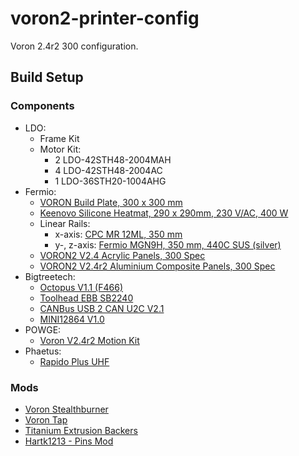# voron2-printer-config
Voron 2.4r2 300 configuration. 

## Build Setup

### Components

- LDO:
  - Frame Kit
  - Motor Kit:
    - 2 LDO-42STH48-2004MAH
    - 4 LDO-42STH48-2004AC
    - 1 LDO-36STH20-1004AHG
- Fermio:
  - [VORON Build Plate, 300 x 300 mm](https://fermio.de/voron-build-plate-300-x-300-mm/)
  - [Keenovo Silicone Heatmat, 290 x 290mm, 230 V/AC, 400 W](https://fermio.de/keenovo-silicone-heatmat-290-x-290mm-230-v-ac-400-w/)
  - Linear Rails:
    - x-axis: [CPC MR 12ML, 350 mm ](https://fermio.de/cpc-mr-12ml-350-mm/)
    - y-, z-axis: [Fermio MGN9H, 350 mm, 440C SUS (silver)](https://fermio.de/fermio-mgn9h-350-mm-440c-sus-silver/)
  - [VORON2 V2.4 Acrylic Panels, 300 Spec](https://fermio.de/voron2-v2.4-acrylic-panels-300-spec/)
  - [VORON2 V2.4r2 Aluminium Composite Panels, 300 Spec](https://fermio.de/voron2-v2.4r2-aluminium-composite-panels-300-spec/)
- Bigtreetech:
  - [Octopus V1.1 (F466)](https://github.com/bigtreetech/BIGTREETECH-OCTOPUS-V1.0)
  - [Toolhead EBB SB2240](https://github.com/bigtreetech/EBB/tree/master/EBB%20SB2240_2209%20CAN)
  - [CANBus USB 2 CAN U2C V2.1](https://github.com/bigtreetech/U2C)
  - [MINI12864 V1.0](https://biqu.equipment/de/products/bigtreetech-mini12864-v1-0-lcd-screen-rgb-backlight-mini-display-supports-marlin-diy-for-skr-3d-printer-part)
- POWGE:
  - [Voron V2.4r2 Motion Kit](https://de.aliexpress.com/i/4000937359753.html)
- Phaetus:
  - [Rapido Plus UHF](https://www.phaetus.com/rapido-plus/)

### Mods
- [Voron Stealthburner](https://github.com/VoronDesign/Voron-Stealthburner)
- [Voron Tap](https://github.com/VoronDesign/Voron-Tap)
- [Titanium Extrusion Backers](https://github.com/VoronDesign/VoronUsers/tree/master/printer_mods/whoppingpochard/extrusion_backers)
- [Hartk1213 - Pins Mod](https://github.com/VoronDesign/VoronUsers/tree/master/printer_mods/hartk1213/Voron2.4_Trident_Pins_Mod)

